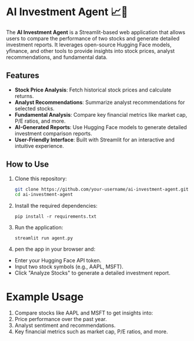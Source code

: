 # AI Investment Agent 📈🤖

The **AI Investment Agent** is a Streamlit-based web application that allows users to compare the performance of two stocks and generate detailed investment reports. It leverages open-source Hugging Face models, yfinance, and other tools to provide insights into stock prices, analyst recommendations, and fundamental data.

## Features

- **Stock Price Analysis**: Fetch historical stock prices and calculate returns.
- **Analyst Recommendations**: Summarize analyst recommendations for selected stocks.
- **Fundamental Analysis**: Compare key financial metrics like market cap, P/E ratios, and more.
- **AI-Generated Reports**: Use Hugging Face models to generate detailed investment comparison reports.
- **User-Friendly Interface**: Built with Streamlit for an interactive and intuitive experience.

## How to Use

1. Clone this repository:
   ```bash
   git clone https://github.com/your-username/ai-investment-agent.git
   cd ai-investment-agent
   ```
2. Install the required dependencies:
    ```
    pip install -r requirements.txt
    ```

3. Run the application:

    ```
    streamlit run agent.py
    ```

4. pen the app in your browser and:

- Enter your Hugging Face API token.
- Input two stock symbols (e.g., AAPL, MSFT).
- Click "Analyze Stocks" to generate a detailed investment report.

# Example Usage 
1. Compare stocks like AAPL and MSFT to get insights into:
2. Price performance over the past year.
3. Analyst sentiment and recommendations.
4. Key financial metrics such as market cap, P/E ratios, and more.







